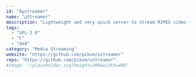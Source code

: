 ```yaml
---
id: "Âµstreamer"
name: "µStreamer"
description: "Lightweight and very quick server to stream MJPEG video from any V4L2 device to the net."
tags:
  - "GPL-3.0"
  - "C"
  - "deb"
category: "Media Streaming"
website: "https://github.com/pikvm/ustreamer"
repo: "https://github.com/pikvm/ustreamer"
#image: "/placeholder.svg?height=300&width=400"
---
```


